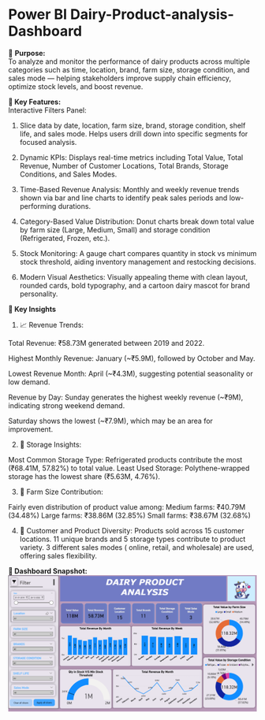 # Power BI Dairy-Product-analysis-Dashboard
🎯 **Purpose:**<br>
To analyze and monitor the performance of dairy products across multiple categories such as time, location, brand, farm size, storage condition, and sales mode — helping stakeholders improve supply chain efficiency, optimize stock levels, and boost revenue.

**📌 Key Features:**<br>
Interactive Filters Panel:

1. Slice data by date, location, farm size, brand, storage condition, shelf life, and sales mode.
Helps users drill down into specific segments for focused analysis.

2. Dynamic KPIs:
Displays real-time metrics including Total Value, Total Revenue, Number of Customer Locations, Total Brands, Storage Conditions, and Sales Modes.

3. Time-Based Revenue Analysis:
Monthly and weekly revenue trends shown via bar and line charts to identify peak sales periods and low-performing durations.

4. Category-Based Value Distribution:
Donut charts break down total value by farm size (Large, Medium, Small) and storage condition (Refrigerated, Frozen, etc.).

5. Stock Monitoring:
A gauge chart compares quantity in stock vs minimum stock threshold, aiding inventory management and restocking decisions.

6. Modern Visual Aesthetics:
Visually appealing theme with clean layout, rounded cards, bold typography, and a cartoon dairy mascot for brand personality.

**🔎 Key Insights**<br>

1. 📈 Revenue Trends:

Total Revenue: ₹58.73M generated between 2019 and 2022.

Highest Monthly Revenue: January (~₹5.9M), followed by October and May.

Lowest Revenue Month: April (~₹4.3M), suggesting potential seasonality or low demand.

Revenue by Day: Sunday generates the highest weekly revenue (~₹9M), indicating strong weekend demand.

Saturday shows the lowest (~₹7.9M), which may be an area for improvement.

2. 🧊 Storage Insights:

Most Common Storage Type:
Refrigerated products contribute the most (₹68.41M, 57.82%) to total value.
Least Used Storage:
Polythene-wrapped storage has the lowest share (₹5.63M, 4.76%).

3. 🚜 Farm Size Contribution:
   
Fairly even distribution of product value among:
Medium farms: ₹40.79M (34.48%)
Large farms: ₹38.86M (32.85%)
Small farms: ₹38.67M (32.68%)

4. 🧾 Customer and Product Diversity:
Products sold across 15 customer locations.
11 unique brands and 5 storage types contribute to product variety.
3 different sales modes ( online, retail, and wholesale) are used, offering sales flexibility.

**📸 Dashboard Snapshot:** 
![Dashboard Snapshot](https://github.com/AyushMaurya19/Dairy-Product-analysis-Dashboard/blob/main/Snapshot%20of%20Dashboard.png)

